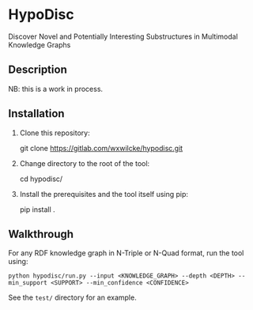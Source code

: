 # HypoDisc

Discover Novel and Potentially Interesting Substructures in Multimodal Knowledge Graphs

## Description

NB: this is a work in process.

## Installation

1) Clone this repository:

    git clone https://gitlab.com/wxwilcke/hypodisc.git

2) Change directory to the root of the tool:

    cd hypodisc/

3) Install the prerequisites and the tool itself using pip:

    pip install .

## Walkthrough

For any RDF knowledge graph in N-Triple or N-Quad format, run the tool using:

    python hypodisc/run.py --input <KNOWLEDGE_GRAPH> --depth <DEPTH> --min_support <SUPPORT> --min_confidence <CONFIDENCE>

See the `test/` directory for an example.

